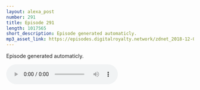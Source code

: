 ```yaml
---
layout: alexa_post
number: 291
title: Episode 291
length: 1017565
short_description: Episode generated automaticly.
mp3_asset_link: https://episodes.digitalroyalty.network/zdnet_2018-12-02_01-00-03.mp3
---
```


Episode generated automaticly.

<audio controls>
    <source src="{{ page.mp3_asset_link }}" type="audio/mpeg">
</audio>